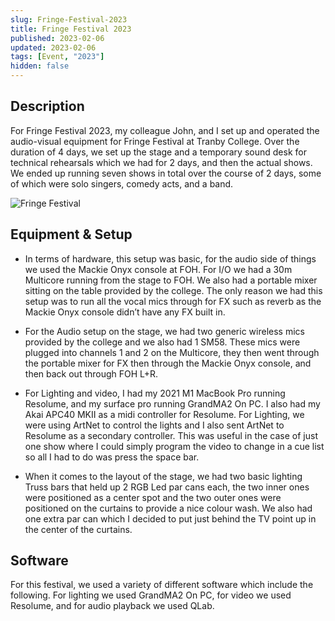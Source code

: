 ```yaml
---
slug: Fringe-Festival-2023
title: Fringe Festival 2023
published: 2023-02-06
updated: 2023-02-06
tags: [Event, "2023"]
hidden: false
---
```


<script>
  import FringeFestival from "./Fringe-Festival-2023.webp?w=500;700;900;1200;1600&avif&srcset"
</script>

## Description

For Fringe Festival 2023, my colleague John, and I set up and operated the audio-visual equipment for Fringe Festival at Tranby College. Over the duration of 4 days, we set up the stage and a temporary sound desk for technical rehearsals which we had for 2 days, and then the actual shows. We ended up running seven shows in total over the course of 2 days, some of which were solo singers, comedy acts, and a band.

<img srcset={FringeFestival} alt="Fringe Festival" />

## Equipment & Setup

- In terms of hardware, this setup was basic, for the audio side of things we used the Mackie Onyx console at FOH. For I/O we had a 30m Multicore running from the stage to FOH. We also had a portable mixer sitting on the table provided by the college. The only reason we had this setup was to run all the vocal mics through for FX such as reverb as the Mackie Onyx console didn’t have any FX built in.

- For the Audio setup on the stage, we had two generic wireless mics provided by the college and we also had 1 SM58. These mics were plugged into channels 1 and 2 on the Multicore, they then went through the portable mixer for FX then through the Mackie Onyx console, and then back out through FOH L+R.

- For Lighting and video, I had my 2021 M1 MacBook Pro running Resolume, and my surface pro running GrandMA2 On PC. I also had my Akai APC40 MKII as a midi controller for Resolume. For Lighting, we were using ArtNet to control the lights and I also sent ArtNet to Resolume as a secondary controller. This was useful in the case of just one show where I could simply program the video to change in a cue list so all I had to do was press the space bar.

- When it comes to the layout of the stage, we had two basic lighting Truss bars that held up 2 RGB Led par cans each, the two inner ones were positioned as a center spot and the two outer ones were positioned on the curtains to provide a nice colour wash. We also had one extra par can which I decided to put just behind the TV point up in the center of the curtains.

## Software

For this festival, we used a variety of different software which include the following. For lighting we used GrandMA2 On PC, for video we used Resolume, and for audio playback we used QLab.

<br/>
